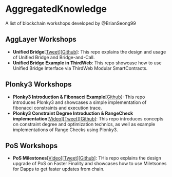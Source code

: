 # AggregatedKnowledge
A list of blockchain workshops developed by @BrianSeong99

## AggLayer Workshops
- **Unified Bridge**[[Tweet](https://x.com/BrianSeong99/status/1857518126633816175)][[Github](https://github.com/BrianSeong99/AggLayer_UnifiedBridge)]: This repo explains the design and usage of Unified Bridge and Bridge-and-Call.
- **Unified Bridge Example in ThirdWeb**: This repo showcase how to use Unified Bridge Interface via ThirdWeb Modular SmartContracts.

## Plonky3 Workshops
- **Plonky3 Introduction & Fibonacci Example**[[Github](https://github.com/BrianSeong99/plonky3_fibonacci)]: This repo introduces Plonky3 and showcases a simple implementation of fibonacci constraints and execution trace.
- **Plonky3 Constraint Degree Introduction & RangeCheck implementation**[[Video](https://www.youtube.com/watch?v=ifMXu8AL8_E)][[Tweet](https://x.com/0xPolygonFdn/status/1846747684348010609)][[Github](https://github.com/BrianSeong99/plonky3_rangecheck)]: This repo introduces concepts on constraint degree and optimization technics, as well as example implementations of Range Checks using Plonky3.

## PoS Workshops
- **PoS Milestones**[[Video](https://www.youtube.com/watch?v=BEuEwF5lBEc)][[Tweet](https://x.com/0xPolygon/status/1836786281948283342)][[Github](https://github.com/BrianSeong99/Polygon-PoS-Milestones_Tutorial)]: THis repo explains the design upgrade of PoS on Faster Finality and showcases how to use Miletsones for Dapps to get faster updates from chain.

